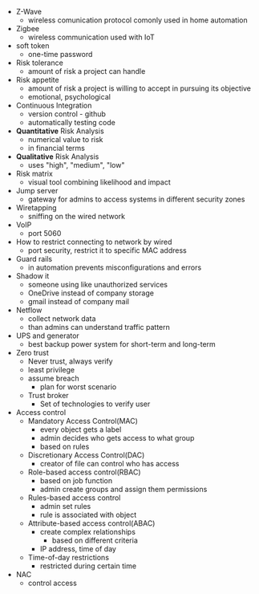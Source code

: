 - Z-Wave
	-  wireless comunication protocol comonly used in home automation
- Zigbee
	- wireless communication used with IoT
- soft token
	- one-time password
- Risk tolerance
	- amount of risk a project can handle
- Risk appetite
	- amount of risk a project is willing to accept in pursuing its objective
	- emotional, psychological
- Continuous Integration
	- version control - github
	- automatically testing code
- **Quantitative** Risk Analysis
	- numerical value to risk 
	- in financial terms
- **Qualitative** Risk Analysis
	- uses "high", "medium", "low"
- Risk matrix
	- visual tool combining likelihood and impact
- Jump server
	- gateway for admins to access systems in different security zones
- Wiretapping
	- sniffing on the wired network
- VoIP
	- port 5060
- How to restrict connecting to network by wired
	- port security, restrict it to specific MAC address
- Guard rails
	- in automation prevents misconfigurations and errors
- Shadow it
	- someone using like unauthorized services
	- OneDrive instead of company storage
	- gmail instead of company mail
- Netflow
	- collect network data
	- than admins can understand traffic pattern
- UPS and generator 
	- best backup power system for short-term and long-term
- Zero trust
	- Never trust, always verify
	- least privilege
	- assume breach
		- plan for worst scenario
	- Trust broker
		- Set of technologies to verify user
- Access control
	- Mandatory Access Control(MAC)
		- every object gets a label
		- admin decides who gets access to what group
		- based on rules
	- Discretionary Access Control(DAC)
		- creator of file can control who has access
	- Role-based access control(RBAC)
		- based on job function
		- admin create groups and assign them permissions
	- Rules-based access control
		- admin set rules
		- rule is associated with object
	- Attribute-based access control(ABAC)
		- create complex relationships 
			- based on different criteria
		- IP address, time of day
	- Time-of-day restrictions
		- restricted during certain time
- NAC
	- control access